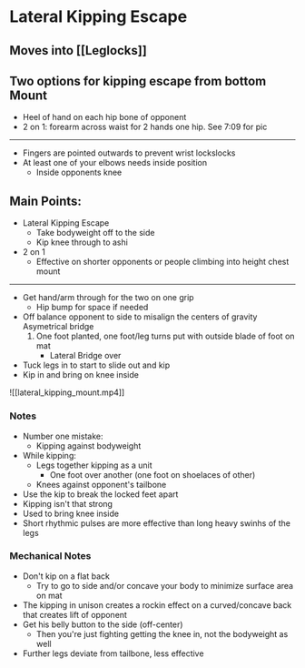 # Lateral Kipping Escape

## Moves into [[Leglocks]]

## Two options for kipping escape from bottom Mount

- Heel of hand on each hip bone of opponent
- 2 on 1: forearm across waist for 2 hands one hip. See 7:09 for pic
---

- Fingers are pointed outwards to prevent wrist lockslocks
- At least one of your elbows needs inside position
    - Inside opponents knee

## Main Points:

- Lateral Kipping Escape
    - Take bodyweight off to the side
    - Kip knee through to ashi
- 2 on 1
    - Effective on shorter opponents or people climbing into height chest mount

---

- Get hand/arm through for the two on one grip
    - Hip bump for space if needed
- Off balance opponent to side to misalign the centers of gravity Asymetrical bridge
    1. One foot planted, one foot/leg turns put with outside blade of foot on mat
        - Lateral Bridge over
- Tuck legs in to start to slide out and kip
- Kip in and bring on knee inside

![[lateral_kipping_mount.mp4]]
### Notes

- Number one mistake:
    - Kipping against bodyweight
- While kipping:
    - Legs together kipping as a unit
        - One foot over another (one foot on shoelaces of other)
    - Knees against opponent's tailbone
- Use the kip to break the locked feet apart
- Kipping isn't that strong
- Used to bring knee inside
- Short rhythmic pulses are more effective than long heavy swinhs of the legs

### Mechanical Notes

- Don't kip on a flat back
    - Try to go to side and/or concave your body to minimize surface area on mat
- The kipping in unison creates a rockin effect on a curved/concave back that creates lift of opponent
- Get his belly button to the side (off-center)
    - Then you're just fighting getting the knee in, not the bodyweight as well
- Further legs deviate from tailbone, less effective